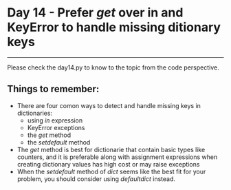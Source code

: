 # Day 14 - Prefer _get_ over in and KeyError to handle missing ditionary keys

---

Please check the day14.py to know to the topic from the code perspective.

## Things to remember:

-   There are four comon ways to detect and handle missing keys in dictionaries:
    -   using _in_ expression
    -   KeyError exceptions
    -   the _get_ method
    -   the _setdefault_ method
-   The _get_ method is best for dictionarie that contain basic types like counters, and it is preferable along with assignment expressions when creating dictionary values has high cost or may raise exceptions
-   When the _setdefault_ method of _dict_ seems like the best fit for your problem, you should consider using _defaultdict_ instead.
